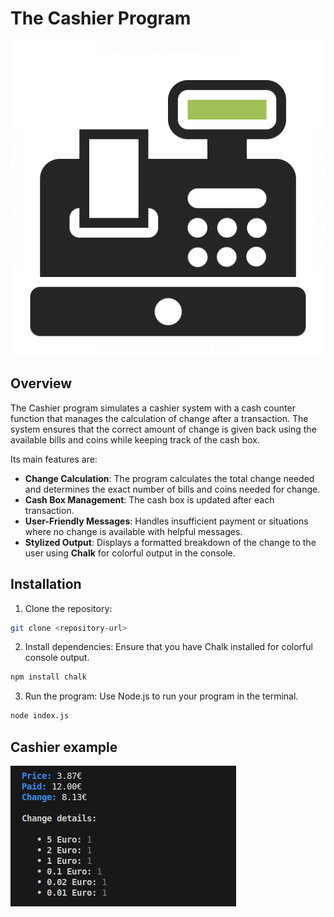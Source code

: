 # The Cashier Program

![cashier](/img/cash_register.png)

## Overview

The Cashier program simulates a cashier system with a cash counter function that manages the calculation of change after a transaction. The system ensures that the correct amount of change is given back using the available bills and coins while keeping track of the cash box.

Its main features are:

- **Change Calculation**: The program calculates the total change needed and determines the exact number of bills and coins needed for change.
- **Cash Box Management**: The cash box is updated after each transaction.
- **User-Friendly Messages**: Handles insufficient payment or situations where no change is available with helpful messages.
- **Stylized Output**: Displays a formatted breakdown of the change to the user using **Chalk** for colorful output in the console.

## Installation

1. Clone the repository:

```bash
git clone <repository-url>
```

2. Install dependencies: Ensure that you have Chalk installed for colorful console output.

```bash
npm install chalk
```

3. Run the program: Use Node.js to run your program in the terminal.

```bash
node index.js
```

## Cashier example

![cashier example](/img/cashier-example.png)

